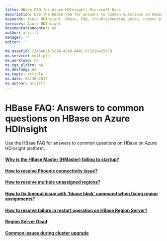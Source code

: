 ```yaml
---
title: HBase FAQ for Azure HDInsight| Microsoft Docs
description: Use the HBase FAQ for answers to common questions on HBase on Azure HDInsight platform.
keywords: Azure HDInsight, HBase, FAQ, troubleshooting guide, common problems
services: Azure HDInsight
documentationcenter: na
author: arijitt
manager: ''
editor: ''

ms.assetid: 2345A68A-582A-4E4B-AA4C-8726284259FB
ms.service: multiple
ms.workload: na
ms.tgt_pltfrm: na
ms.devlang: na
ms.topic: article
ms.date: 03/30/2017
ms.author: arijitt
---
```


# HBase FAQ: Answers to common questions on HBase on Azure HDInsight
Use the HBase FAQ for answers to common questions on HBase on Azure HDInsight platform.

#### [Why is the HBase Master (HMaster) failing to startup?](hbase-master-not-starting-up.md)
#### [How to resolve Phoenix connectivity issue?](phoenix-connectivity-issue.md)
#### [How to resolve multiple unassigned regions?](hbase-hbck-regions-not-assigned.md)
#### [How to fix timeout issue with 'hbase hbck' command when fixing region assignments?](hbase-hbck-timeout.md)
#### [How to resolve failure in restart operation on HBase Region Server?](hbase-regionserver-restart-failed.md)
#### [Region Server Dead](hbase-region-server-dead.md)
#### [Common issues during cluster upgrade](common-issues-during-cluster-upgrade.md)
